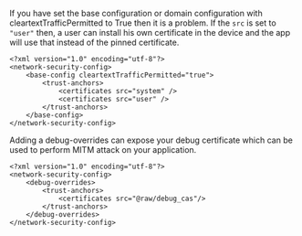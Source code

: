 
If you have set the base configuration or domain configuration with
cleartextTrafficPermitted to True then it is a problem.
If the `src` is set to `"user"` then, a user can install his own certificate
in the device and the app will use that instead of the pinned certificate.

    <?xml version="1.0" encoding="utf-8"?>
    <network-security-config>
        <base-config cleartextTrafficPermitted="true">
            <trust-anchors>
                <certificates src="system" />
                <certificates src="user" />
            </trust-anchors>
        </base-config>
    </network-security-config>

Adding a debug-overrides can expose your debug certificate which can be used to
perform MITM attack on your application.

    <?xml version="1.0" encoding="utf-8"?>
    <network-security-config>
        <debug-overrides>
            <trust-anchors>
                <certificates src="@raw/debug_cas"/>
            </trust-anchors>
        </debug-overrides>
    </network-security-config>

